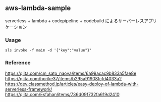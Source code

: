 ## aws-lambda-sample

serverless + lambda + codepipeline + codebuild によるサーバーレスアプリケーション

### Usage

```
sls invoke -f main -d '{"key":"value"}'
```

### Reference

https://qiita.com/cm_sato_naoya/items/6a99acac9b833a5fae8e
https://qiita.com/horike37/items/b295a91908fcfd4033a2
https://dev.classmethod.jp/articles/easy-deploy-of-lambda-with-serverless-framework/
https://qiita.com/Esfahan/items/736d09f732fa619d2410
